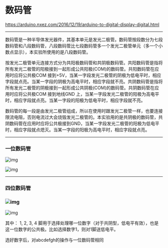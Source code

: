 

# 数码管

https://arduino.nxez.com/2016/12/19/arduino-to-digital-display-digital.html

---

数码管是一种半导体发光器件，其基本单元是发光二极管。数码管按段数分为七段数码管和八段数码管，八段数码管比七段数码管多一个发光二极管单元（多一个小数点显示），本实验所使用的是八段数码管。

按发光二极管单元连接方式分为共阳极数码管和共阴极数码管。共阳数码管是指将所有发光二极管的阳极接到一起形成公共阳极(COM)的数码管。共阳数码管在应用时应将公共极COM 接到+5V，当某一字段发光二极管的阴极为低电平时，相应字段就点亮。当某一字段的阴极为高电平时，相应字段就不亮。共阴数码管是指将所有发光二极管的阴极接到一起形成公共阴极(COM)的数码管。共阴数码管在应用时应将公共极COM 接到地线GND 上，当某一字段发光二极管的阳极为高电平时，相应字段就点亮。当某一字段的阳极为低电平时，相应字段就不亮。

数码管的每一段是由发光二极管组成，所以在使用时跟发光二极管一样，也要连接限流电阻，否则电流过大会烧毁发光二极管的。本实验用的是共阴极的数码管，共阴数码管在应用时应将公共极接到GND，当某一字段发光二极管的阳极为低电平时，相应字段就点熄灭。当某一字段的阳极为高电平时，相应字段就点亮。

----

### 一位数码管

![img](https://arduino.nxez.com/wp-content/uploads/2016/12/20161219234155152-0.jpg)

![img](https://bkimg.cdn.bcebos.com/pic/b64543a98226cffc9623f2ddb9014a90f603ea50?x-bce-process=image/watermark,image_d2F0ZXIvYmFpa2U3Mg==,g_7,xp_5,yp_5)

---

### 四位数码管

### ![img](https://arduino.nxez.com/wp-content/uploads/2017/02/20170207162132993-0.jpg)

![img](https://timgsa.baidu.com/timg?image&quality=80&size=b9999_10000&sec=1604674375119&di=2a6cfa47daf8ad61c46b9cc633152fa8&imgtype=0&src=http%3A%2F%2Fgss0.baidu.com%2F-fo3dSag_xI4khGko9WTAnF6hhy%2Fzhidao%2Fpic%2Fitem%2Fd000baa1cd11728b59e21184c8fcc3cec2fd2c4c.jpg)

其中：  1, 2, 3, 4 脚用于选择处理哪一位数字（对于共阴型，低电平有效），也是这一位数字的公共极。比如选择数字1，则对1脚送低电平。

选好数字后，对abcdefgh的操作与一位数码管相同